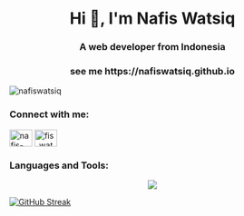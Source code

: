 <h1 align="center">Hi 👋, I'm Nafis Watsiq</h1>
<h3 align="center">A web developer from Indonesia</h3>
<h3 align="center">see me https://nafiswatsiq.github.io</h3>

<p align="left"> <img src="https://komarev.com/ghpvc/?username=nafiswatsiq&label=Profile%20views&color=0e75b6&style=flat" alt="nafiswatsiq" /> </p>

<h3 align="left">Connect with me:</h3>
<p align="left">
<a href="https://linkedin.com/in/nafis-watsiq-705489220" target="blank"><img align="center" src="https://raw.githubusercontent.com/rahuldkjain/github-profile-readme-generator/master/src/images/icons/Social/linked-in-alt.svg" alt="nafis-watsiq-705489220" height="30" width="40" /></a>
<a href="https://instagram.com/fis_watsiq" target="blank"><img align="center" src="https://raw.githubusercontent.com/rahuldkjain/github-profile-readme-generator/master/src/images/icons/Social/instagram.svg" alt="fis_watsiq" height="30" width="40" /></a>
</p>

<h3 align="left">Languages and Tools:</h3>


<p align="center">
  <a href="https://nafiswatsiq.github.io/">
    <img src="https://skillicons.dev/icons?i=html,css,js,alpinejs,bootstrap,tailwind,react,php,laravel,ts,nextjs,nodejs,express,mysql,postgres,firebase,supabase,figma" />
  </a>
</p>
<!-- <p align="center">&nbsp;<img align="center" src="https://github-readme-stats.vercel.app/api?username=nafiswatsiq&show_icons=true&locale=en&theme=tokyonight" alt="nafiswatsiq" /></p> -->

<a href="https://git.io/streak-stats"><img src="https://github-readme-streak-stats.herokuapp.com?user=nafiswatsiq&theme=tokyonight&hide_border=true" alt="GitHub Streak" /></a>


<!-- ![snake gif](https://github.com/nafiswatsiq/nafiswatsiq/blob/output/github-contribution-grid-snake.gif) -->

